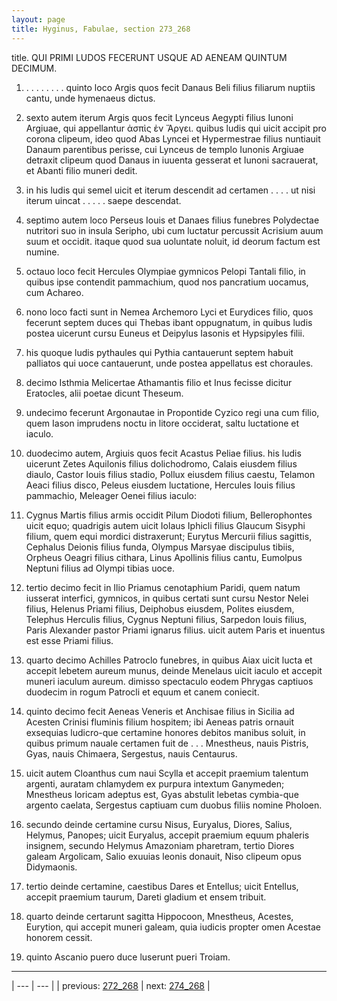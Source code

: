```yaml
---
layout: page
title: Hyginus, Fabulae, section 273_268
---
```


title. QUI PRIMI LUDOS FECERUNT USQUE AD AENEAM QUINTUM DECIMUM.



1. . . . . . . . . quinto loco Argis quos fecit Danaus Beli filius filiarum nuptiis cantu, unde hymenaeus dictus.



2. sexto autem iterum Argis quos fecit Lynceus Aegypti filius Iunoni Argiuae, qui appellantur ἀσπὶς ἐν Ἄργει. quibus ludis qui uicit accipit pro corona clipeum, ideo quod Abas Lyncei et Hypermestrae filius nuntiauit Danaum parentibus perisse, cui Lynceus de templo Iunonis Argiuae detraxit clipeum quod Danaus in iuuenta gesserat et Iunoni sacrauerat, et Abanti filio muneri dedit.



3. in his ludis qui semel uicit et iterum descendit ad certamen . . . . ut nisi iterum uincat . . . . . saepe descendat.



4. septimo autem loco Perseus Iouis et Danaes filius funebres Polydectae nutritori suo in insula Seripho, ubi cum luctatur percussit Acrisium auum suum et occidit. itaque quod sua uoluntate noluit, id deorum factum est numine.



5. octauo loco fecit Hercules Olympiae gymnicos Pelopi Tantali filio, in quibus ipse contendit pammachium, quod nos pancratium uocamus, cum Achareo.



6. nono loco facti sunt in Nemea Archemoro Lyci et Eurydices filio, quos fecerunt septem duces qui Thebas ibant oppugnatum, in quibus ludis postea uicerunt cursu Euneus et Deipylus Iasonis et Hypsipyles filii.



7. his quoque ludis pythaules qui Pythia cantauerunt septem habuit palliatos qui uoce cantauerunt, unde postea appellatus est choraules.



8. decimo Isthmia Melicertae Athamantis filio et Inus fecisse dicitur Eratocles, alii poetae dicunt Theseum.



9. undecimo fecerunt Argonautae in Propontide Cyzico regi una cum filio, quem Iason imprudens noctu in litore occiderat, saltu luctatione et iaculo.



10. duodecimo autem, Argiuis quos fecit Acastus Peliae filius. his ludis uicerunt Zetes Aquilonis filius dolichodromo, Calais eiusdem filius diaulo, Castor Iouis filius stadio, Pollux eiusdem filius caestu, Telamon Aeaci filius disco, Peleus eiusdem luctatione, Hercules Iouis filius pammachio, Meleager Oenei filius iaculo:



11. Cygnus Martis filius armis occidit Pilum Diodoti filium, Bellerophontes uicit equo; quadrigis autem uicit Iolaus Iphicli filius Glaucum Sisyphi filium, quem equi mordici distraxerunt; Eurytus Mercurii filius sagittis, Cephalus Deionis filius funda, Olympus Marsyae discipulus tibiis, Orpheus Oeagri filius cithara, Linus Apollinis filius cantu, Eumolpus Neptuni filius ad Olympi tibias uoce.



12. tertio decimo fecit in Ilio Priamus cenotaphium Paridi, quem natum iusserat interfici, gymnicos, in quibus certati sunt cursu Nestor Nelei filius, Helenus Priami filius, Deiphobus eiusdem, Polites eiusdem, Telephus Herculis filius, Cygnus Neptuni filius, Sarpedon Iouis filius, Paris Alexander pastor Priami ignarus filius. uicit autem Paris et inuentus est esse Priami filius.



13. quarto decimo Achilles Patroclo funebres, in quibus Aiax uicit lucta et accepit lebetem aureum munus, deinde Menelaus uicit iaculo et accepit muneri iaculum aureum. dimisso spectaculo eodem Phrygas captiuos duodecim in rogum Patrocli et equum et canem coniecit.



14. quinto decimo fecit Aeneas Veneris et Anchisae filius in Sicilia ad Acesten Crinisi fluminis filium hospitem; ibi Aeneas patris ornauit exsequias ludicro-que certamine honores debitos manibus soluit, in quibus primum nauale certamen fuit de . . . Mnestheus, nauis Pistris, Gyas, nauis Chimaera, Sergestus, nauis Centaurus.



15. uicit autem Cloanthus cum naui Scylla et accepit praemium talentum argenti, auratam chlamydem ex purpura intextum Ganymeden; Mnestheus loricam adeptus est, Gyas abstulit lebetas cymbia-que argento caelata, Sergestus captiuam cum duobus filiis nomine Pholoen.



16. secundo deinde certamine cursu Nisus, Euryalus, Diores, Salius, Helymus, Panopes; uicit Euryalus, accepit praemium equum phaleris insignem, secundo Helymus Amazoniam pharetram, tertio Diores galeam Argolicam, Salio exuuias leonis donauit, Niso clipeum opus Didymaonis.



17. tertio deinde certamine, caestibus Dares et Entellus; uicit Entellus, accepit praemium taurum, Dareti gladium et ensem tribuit.



18. quarto deinde certarunt sagitta Hippocoon, Mnestheus, Acestes, Eurytion, qui accepit muneri galeam, quia iudicis propter omen Acestae honorem cessit.



19. quinto Ascanio puero duce luserunt pueri Troiam.



---

| --- | --- |
| previous: [272_268](../272_268/) | next: [274_268](../274_268/) |